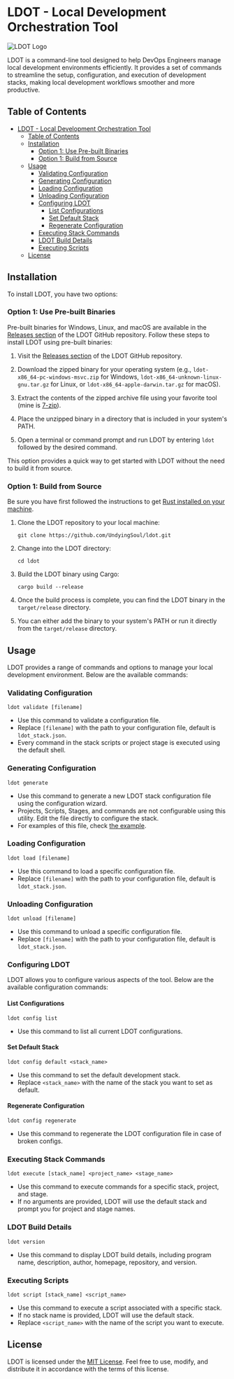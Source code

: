 # LDOT - Local Development Orchestration Tool

![LDOT Logo](media/ldot-logo.png)

LDOT is a command-line tool designed to help DevOps Engineers manage local development environments efficiently. It provides a set of commands to streamline the setup, configuration, and execution of development stacks, making local development workflows smoother and more productive.

## Table of Contents

- [LDOT - Local Development Orchestration Tool](#ldot---local-development-orchestration-tool)
  - [Table of Contents](#table-of-contents)
  - [Installation](#installation)
    - [Option 1: Use Pre-built Binaries](#option-1-use-pre-built-binaries)
    - [Option 1: Build from Source](#option-1-build-from-source)
  - [Usage](#usage)
    - [Validating Configuration](#validating-configuration)
    - [Generating Configuration](#generating-configuration)
    - [Loading Configuration](#loading-configuration)
    - [Unloading Configuration](#unloading-configuration)
    - [Configuring LDOT](#configuring-ldot)
      - [List Configurations](#list-configurations)
      - [Set Default Stack](#set-default-stack)
      - [Regenerate Configuration](#regenerate-configuration)
    - [Executing Stack Commands](#executing-stack-commands)
    - [LDOT Build Details](#ldot-build-details)
    - [Executing Scripts](#executing-scripts)
  - [License](#license)

## Installation

To install LDOT, you have two options:

### Option 1: Use Pre-built Binaries

Pre-built binaries for Windows, Linux, and macOS are available in the [Releases section](https://github.com/your-username/ldot/releases) of the LDOT GitHub repository. Follow these steps to install LDOT using pre-built binaries:

1. Visit the [Releases section](https://github.com/your-username/ldot/releases) of the LDOT GitHub repository.

2. Download the zipped binary for your operating system (e.g., `ldot-x86_64-pc-windows-msvc.zip` for Windows, `ldot-x86_64-unknown-linux-gnu.tar.gz` for Linux, or `ldot-x86_64-apple-darwin.tar.gz` for macOS).

3. Extract the contents of the zipped archive file using your favorite tool (mine is [7-zip](https://www.7-zip.org/)).

3. Place the unzipped binary in a directory that is included in your system's PATH.

4. Open a terminal or command prompt and run LDOT by entering `ldot` followed by the desired command.

This option provides a quick way to get started with LDOT without the need to build it from source.

### Option 1: Build from Source

Be sure you have first followed the instructions to get [Rust installed on your machine](https://www.rust-lang.org/tools/install).

1. Clone the LDOT repository to your local machine:

   ```shell
   git clone https://github.com/UndyingSoul/ldot.git
   ```

2. Change into the LDOT directory:

   ```shell
   cd ldot
   ```

3. Build the LDOT binary using Cargo:

   ```shell
   cargo build --release
   ```

4. Once the build process is complete, you can find the LDOT binary in the `target/release` directory.

5. You can either add the binary to your system's PATH or run it directly from the `target/release` directory.

## Usage

LDOT provides a range of commands and options to manage your local development environment. Below are the available commands:

### Validating Configuration

```shell
ldot validate [filename]
```

- Use this command to validate a configuration file.
- Replace `[filename]` with the path to your configuration file, default is `ldot_stack.json`.
- Every command in the stack scripts or project stage is executed using the default shell.

### Generating Configuration

```shell
ldot generate
```

- Use this command to generate a new LDOT stack configuration file using the configuration wizard.
- Projects, Scripts, Stages, and commands are not configurable using this utility. Edit the file directly to configure the stack.
- For examples of this file, check [the example](data/examples/ldot_stack.json).

### Loading Configuration

```shell
ldot load [filename]
```

- Use this command to load a specific configuration file.
- Replace `[filename]` with the path to your configuration file, default is `ldot_stack.json`.

### Unloading Configuration

```shell
ldot unload [filename]
```

- Use this command to unload a specific configuration file.
- Replace `[filename]` with the path to your configuration file, default is `ldot_stack.json`.

### Configuring LDOT

LDOT allows you to configure various aspects of the tool. Below are the available configuration commands:

#### List Configurations

```shell
ldot config list
```

- Use this command to list all current LDOT configurations.

#### Set Default Stack

```shell
ldot config default <stack_name>
```

- Use this command to set the default development stack.
- Replace `<stack_name>` with the name of the stack you want to set as default.

#### Regenerate Configuration

```shell
ldot config regenerate
```

- Use this command to regenerate the LDOT configuration file in case of broken configs.

### Executing Stack Commands

```shell
ldot execute [stack_name] <project_name> <stage_name>
```

- Use this command to execute commands for a specific stack, project, and stage.
- If no arguments are provided, LDOT will use the default stack and prompt you for project and stage names.

### LDOT Build Details

```shell
ldot version
```

- Use this command to display LDOT build details, including program name, description, author, homepage, repository, and version.

### Executing Scripts

```shell
ldot script [stack_name] <script_name>
```

- Use this command to execute a script associated with a specific stack.
- If no stack name is provided, LDOT will use the default stack.
- Replace `<script_name>` with the name of the script you want to execute.
<!-- Still working on
## Contributing

We welcome contributions from the community. If you'd like to contribute to LDOT, please follow our [Contributing Guidelines](CONTRIBUTING.md). -->

## License

LDOT is licensed under the [MIT License](LICENSE). Feel free to use, modify, and distribute it in accordance with the terms of this license.